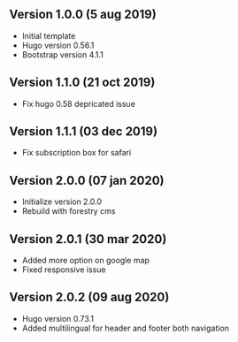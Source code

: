 ## Version 1.0.0 (5 aug 2019)
- Initial template
- Hugo version 0.56.1
- Bootstrap version 4.1.1

## Version 1.1.0 (21 oct 2019)
- Fix hugo 0.58 depricated issue

## Version 1.1.1 (03 dec 2019)
- Fix subscription box for safari

## Version 2.0.0 (07 jan 2020)
- Initialize version 2.0.0
- Rebuild with forestry cms

## Version 2.0.1 (30 mar 2020)
- Added more option on google map
- Fixed responsive issue

## Version 2.0.2 (09 aug 2020)
- Hugo version 0.73.1
- Added multilingual for header and footer both navigation